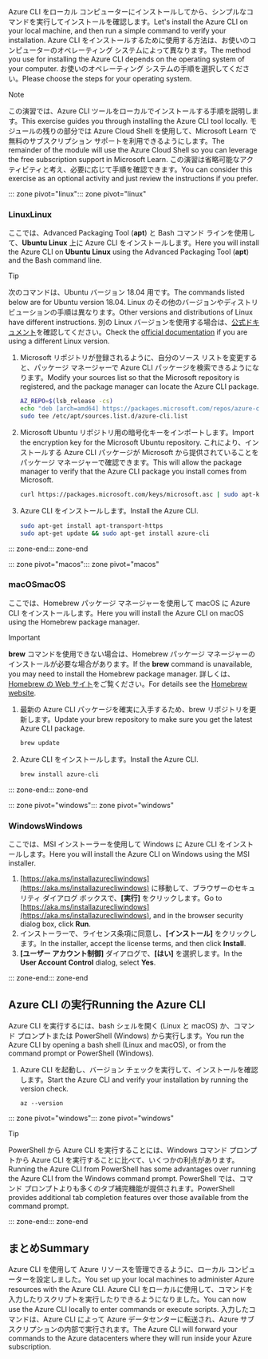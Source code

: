 <span data-ttu-id="1a567-101">Azure CLI をローカル コンピューターにインストールしてから、シンプルなコマンドを実行してインストールを確認します。</span><span class="sxs-lookup"><span data-stu-id="1a567-101">Let's install the Azure CLI on your local machine, and then run a simple command to verify your installation.</span></span> <span data-ttu-id="1a567-102">Azure CLI をインストールするために使用する方法は、お使いのコンピューターのオペレーティング システムによって異なります。</span><span class="sxs-lookup"><span data-stu-id="1a567-102">The method you use for installing the Azure CLI depends on the operating system of your computer.</span></span> <span data-ttu-id="1a567-103">お使いのオペレーティング システムの手順を選択してください。</span><span class="sxs-lookup"><span data-stu-id="1a567-103">Please choose the steps for your operating system.</span></span>

> [!NOTE]
> <span data-ttu-id="1a567-104">この演習では、Azure CLI ツールをローカルでインストールする手順を説明します。</span><span class="sxs-lookup"><span data-stu-id="1a567-104">This exercise guides you through installing the Azure CLI tool locally.</span></span> <span data-ttu-id="1a567-105">モジュールの残りの部分では Azure Cloud Shell を使用して、Microsoft Learn で無料のサブスクリプション サポートを利用できるようにします。</span><span class="sxs-lookup"><span data-stu-id="1a567-105">The remainder of the module will use the Azure Cloud Shell so you can leverage the free subscription support in Microsoft Learn.</span></span> <span data-ttu-id="1a567-106">この演習は省略可能なアクティビティと考え、必要に応じて手順を確認できます。</span><span class="sxs-lookup"><span data-stu-id="1a567-106">You can consider this exercise as an optional activity and just review the instructions if you prefer.</span></span>

<span data-ttu-id="1a567-107">::: zone pivot="linux"</span><span class="sxs-lookup"><span data-stu-id="1a567-107">::: zone pivot="linux"</span></span>

### <a name="linux"></a><span data-ttu-id="1a567-108">Linux</span><span class="sxs-lookup"><span data-stu-id="1a567-108">Linux</span></span>

<span data-ttu-id="1a567-109">ここでは、Advanced Packaging Tool (**apt**) と Bash コマンド ラインを使用して、**Ubuntu Linux** 上に Azure CLI をインストールします。</span><span class="sxs-lookup"><span data-stu-id="1a567-109">Here you will install the Azure CLI on **Ubuntu Linux** using the Advanced Packaging Tool (**apt**) and the Bash command line.</span></span>

> [!TIP]
> <span data-ttu-id="1a567-110">次のコマンドは、Ubuntu バージョン 18.04 用です。</span><span class="sxs-lookup"><span data-stu-id="1a567-110">The commands listed below are for Ubuntu version 18.04.</span></span> <span data-ttu-id="1a567-111">Linux のその他のバージョンやディストリビューションの手順は異なります。</span><span class="sxs-lookup"><span data-stu-id="1a567-111">Other versions and distributions of Linux have different instructions.</span></span> <span data-ttu-id="1a567-112">別の Linux バージョンを使用する場合は、[公式ドキュメント](https://docs.microsoft.com/cli/azure/install-azure-cli)を確認してください。</span><span class="sxs-lookup"><span data-stu-id="1a567-112">Check the [official documentation](https://docs.microsoft.com/cli/azure/install-azure-cli) if you are using a different Linux version.</span></span>

1. <span data-ttu-id="1a567-113">Microsoft リポジトリが登録されるように、自分のソース リストを変更すると、パッケージ マネージャーで Azure CLI パッケージを検索できるようになります。</span><span class="sxs-lookup"><span data-stu-id="1a567-113">Modify your sources list so that the Microsoft repository is registered, and the package manager can locate the Azure CLI package.</span></span>

    ```bash
    AZ_REPO=$(lsb_release -cs)
    echo "deb [arch=amd64] https://packages.microsoft.com/repos/azure-cli/ $AZ_REPO main" | \
    sudo tee /etc/apt/sources.list.d/azure-cli.list
    ```

1. <span data-ttu-id="1a567-114">Microsoft Ubuntu リポジトリ用の暗号化キーをインポートします。</span><span class="sxs-lookup"><span data-stu-id="1a567-114">Import the encryption key for the Microsoft Ubuntu repository.</span></span> <span data-ttu-id="1a567-115">これにより、インストールする Azure CLI パッケージが Microsoft から提供されていることをパッケージ マネージャーで確認できます。</span><span class="sxs-lookup"><span data-stu-id="1a567-115">This will allow the package manager to verify that the Azure CLI package you install comes from Microsoft.</span></span>

    ```bash
    curl https://packages.microsoft.com/keys/microsoft.asc | sudo apt-key add -
    ```

1. <span data-ttu-id="1a567-116">Azure CLI をインストールします。</span><span class="sxs-lookup"><span data-stu-id="1a567-116">Install the Azure CLI.</span></span>

    ```bash
    sudo apt-get install apt-transport-https
    sudo apt-get update && sudo apt-get install azure-cli
    ```

<span data-ttu-id="1a567-117">::: zone-end</span><span class="sxs-lookup"><span data-stu-id="1a567-117">::: zone-end</span></span>

<span data-ttu-id="1a567-118">::: zone pivot="macos"</span><span class="sxs-lookup"><span data-stu-id="1a567-118">::: zone pivot="macos"</span></span>

### <a name="macos"></a><span data-ttu-id="1a567-119">macOS</span><span class="sxs-lookup"><span data-stu-id="1a567-119">macOS</span></span>

<span data-ttu-id="1a567-120">ここでは、Homebrew パッケージ マネージャーを使用して macOS に Azure CLI をインストールします。</span><span class="sxs-lookup"><span data-stu-id="1a567-120">Here you will install the Azure CLI on macOS using the Homebrew package manager.</span></span>

> [!IMPORTANT]
> <span data-ttu-id="1a567-121">**brew** コマンドを使用できない場合は、Homebrew パッケージ マネージャーのインストールが必要な場合があります。</span><span class="sxs-lookup"><span data-stu-id="1a567-121">If the **brew** command is unavailable, you may need to install the Homebrew package manager.</span></span> <span data-ttu-id="1a567-122">詳しくは、[Homebrew の Web サイト](https://brew.sh/)をご覧ください。</span><span class="sxs-lookup"><span data-stu-id="1a567-122">For details see the [Homebrew website](https://brew.sh/).</span></span>

1. <span data-ttu-id="1a567-123">最新の Azure CLI パッケージを確実に入手するため、brew リポジトリを更新します。</span><span class="sxs-lookup"><span data-stu-id="1a567-123">Update your brew repository to make sure you get the latest Azure CLI package.</span></span>

    ```bash
    brew update
    ```

1. <span data-ttu-id="1a567-124">Azure CLI をインストールします。</span><span class="sxs-lookup"><span data-stu-id="1a567-124">Install the Azure CLI.</span></span>

    ```bash
    brew install azure-cli
    ```

<span data-ttu-id="1a567-125">::: zone-end</span><span class="sxs-lookup"><span data-stu-id="1a567-125">::: zone-end</span></span>

<span data-ttu-id="1a567-126">::: zone pivot="windows"</span><span class="sxs-lookup"><span data-stu-id="1a567-126">::: zone pivot="windows"</span></span>

### <a name="windows"></a><span data-ttu-id="1a567-127">Windows</span><span class="sxs-lookup"><span data-stu-id="1a567-127">Windows</span></span>

<span data-ttu-id="1a567-128">ここでは、MSI インストーラーを使用して Windows に Azure CLI をインストールします。</span><span class="sxs-lookup"><span data-stu-id="1a567-128">Here you will install the Azure CLI on Windows using the MSI installer.</span></span>

1. <span data-ttu-id="1a567-129">[https://aka.ms/installazurecliwindows](https://aka.ms/installazurecliwindows) に移動して、ブラウザーのセキュリティ ダイアログ ボックスで、**[実行]** をクリックします。</span><span class="sxs-lookup"><span data-stu-id="1a567-129">Go to [https://aka.ms/installazurecliwindows](https://aka.ms/installazurecliwindows), and in the browser security dialog box, click **Run**.</span></span>
1. <span data-ttu-id="1a567-130">インストーラーで、ライセンス条項に同意し、**[インストール]** をクリックします。</span><span class="sxs-lookup"><span data-stu-id="1a567-130">In the installer, accept the license terms, and then click **Install**.</span></span>
1. <span data-ttu-id="1a567-131">**[ユーザー アカウント制御]** ダイアログで、**[はい]** を選択します。</span><span class="sxs-lookup"><span data-stu-id="1a567-131">In the **User Account Control** dialog, select **Yes**.</span></span>

<span data-ttu-id="1a567-132">::: zone-end</span><span class="sxs-lookup"><span data-stu-id="1a567-132">::: zone-end</span></span>

## <a name="running-the-azure-cli"></a><span data-ttu-id="1a567-133">Azure CLI の実行</span><span class="sxs-lookup"><span data-stu-id="1a567-133">Running the Azure CLI</span></span>

<span data-ttu-id="1a567-134">Azure CLI を実行するには、bash シェルを開く (Linux と macOS) か、コマンド プロンプトまたは PowerShell (Windows) から実行します。</span><span class="sxs-lookup"><span data-stu-id="1a567-134">You run the Azure CLI by opening a bash shell (Linux and macOS), or from the command prompt or PowerShell (Windows).</span></span>

1. <span data-ttu-id="1a567-135">Azure CLI を起動し、バージョン チェックを実行して、インストールを確認します。</span><span class="sxs-lookup"><span data-stu-id="1a567-135">Start the Azure CLI and verify your installation by running the version check.</span></span>

    ```azurecli
    az --version
    ```

<span data-ttu-id="1a567-136">::: zone pivot="windows"</span><span class="sxs-lookup"><span data-stu-id="1a567-136">::: zone pivot="windows"</span></span>

> [!TIP]
> <span data-ttu-id="1a567-137">PowerShell から Azure CLI を実行することには、Windows コマンド プロンプトから Azure CLI を実行することに比べて、いくつかの利点があります。</span><span class="sxs-lookup"><span data-stu-id="1a567-137">Running the Azure CLI from PowerShell has some advantages over running the Azure CLI from the Windows command prompt.</span></span> <span data-ttu-id="1a567-138">PowerShell では、コマンド プロンプトよりも多くのタブ補完機能が提供されます。</span><span class="sxs-lookup"><span data-stu-id="1a567-138">PowerShell provides additional tab completion features over those available from the command prompt.</span></span> 

<span data-ttu-id="1a567-139">::: zone-end</span><span class="sxs-lookup"><span data-stu-id="1a567-139">::: zone-end</span></span>

## <a name="summary"></a><span data-ttu-id="1a567-140">まとめ</span><span class="sxs-lookup"><span data-stu-id="1a567-140">Summary</span></span>

<span data-ttu-id="1a567-141">Azure CLI を使用して Azure リソースを管理できるように、ローカル コンピューターを設定しました。</span><span class="sxs-lookup"><span data-stu-id="1a567-141">You set up your local machines to administer Azure resources with the Azure CLI.</span></span> <span data-ttu-id="1a567-142">Azure CLI をローカルに使用して、コマンドを入力したりスクリプトを実行したりできるようになりました。</span><span class="sxs-lookup"><span data-stu-id="1a567-142">You can now use the Azure CLI locally to enter commands or execute scripts.</span></span> <span data-ttu-id="1a567-143">入力したコマンドは、Azure CLI によって Azure データセンターに転送され、Azure サブスクリプションの内部で実行されます。</span><span class="sxs-lookup"><span data-stu-id="1a567-143">The Azure CLI will forward your commands to the Azure datacenters where they will run inside your Azure subscription.</span></span>